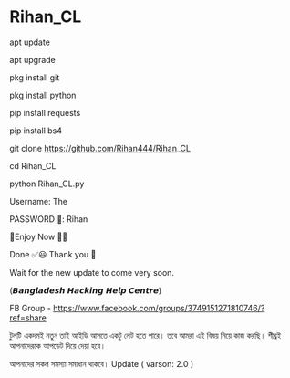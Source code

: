 # Rihan_CL

apt update

apt upgrade

pkg install git

pkg install python

pip install requests

pip install bs4

git clone https://github.com/Rihan444/Rihan_CL

cd Rihan_CL

python Rihan_CL.py

Username: The

PASSWORD 🔑: Rihan

🎉Enjoy Now 🙂🎊

Done ✅😃
  Thank you 💓

Wait for the new update to come very soon. 


(𝘽𝙖𝙣𝙜𝙡𝙖𝙙𝙚𝙨𝙝 𝙃𝙖𝙘𝙠𝙞𝙣𝙜 𝙃𝙚𝙡𝙥 𝘾𝙚𝙣𝙩𝙧𝙚)

FB Group -
 https://www.facebook.com/groups/3749151271810746/?ref=share

টুলটি একদমই নতুন তাই আইডি আসতে একটু লেট হতে পারে। তবে আমরা এই বিষয় নিয়ে কাজ করছি। শীঘ্রই আপনাদেরকে আপডেট দিয়ে দেয়া হবে।

আপনাদের সকল সমস্যা সমাধান থাকবে। Update ( varson: 2.0 )
